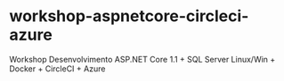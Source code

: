 # workshop-aspnetcore-circleci-azure
Workshop Desenvolvimento ASP.NET Core 1.1 + SQL Server Linux/Win + Docker + CircleCI + Azure
